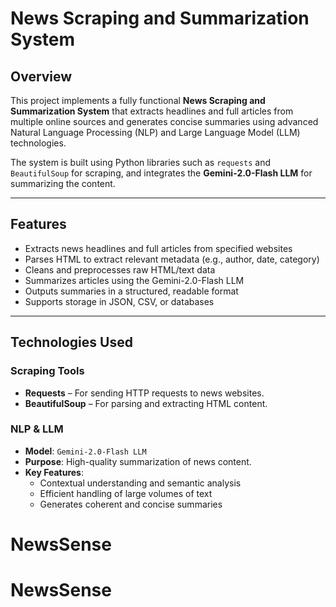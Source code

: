 # News Scraping and Summarization System

## Overview

This project implements a fully functional **News Scraping and Summarization System** that extracts headlines and full articles from multiple online sources and generates concise summaries using advanced Natural Language Processing (NLP) and Large Language Model (LLM) technologies.

The system is built using Python libraries such as `requests` and `BeautifulSoup` for scraping, and integrates the **Gemini-2.0-Flash LLM** for summarizing the content.

---

## Features

- Extracts news headlines and full articles from specified websites
- Parses HTML to extract relevant metadata (e.g., author, date, category)
- Cleans and preprocesses raw HTML/text data
- Summarizes articles using the Gemini-2.0-Flash LLM
- Outputs summaries in a structured, readable format
- Supports storage in JSON, CSV, or databases

---

## Technologies Used

### Scraping Tools
- **Requests** – For sending HTTP requests to news websites.
- **BeautifulSoup** – For parsing and extracting HTML content.

### NLP & LLM
- **Model**: `Gemini-2.0-Flash LLM`
- **Purpose**: High-quality summarization of news content.
- **Key Features**:
  - Contextual understanding and semantic analysis
  - Efficient handling of large volumes of text
  - Generates coherent and concise summaries



# NewsSense
# NewsSense
